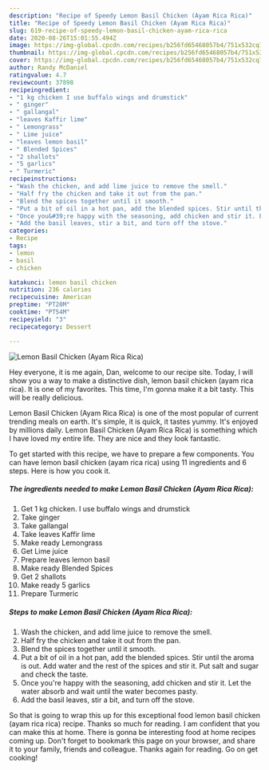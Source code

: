 ```yaml
---
description: "Recipe of Speedy Lemon Basil Chicken (Ayam Rica Rica)"
title: "Recipe of Speedy Lemon Basil Chicken (Ayam Rica Rica)"
slug: 619-recipe-of-speedy-lemon-basil-chicken-ayam-rica-rica
date: 2020-08-26T15:01:55.494Z
image: https://img-global.cpcdn.com/recipes/b256fd65468057b4/751x532cq70/lemon-basil-chicken-ayam-rica-rica-recipe-main-photo.jpg
thumbnail: https://img-global.cpcdn.com/recipes/b256fd65468057b4/751x532cq70/lemon-basil-chicken-ayam-rica-rica-recipe-main-photo.jpg
cover: https://img-global.cpcdn.com/recipes/b256fd65468057b4/751x532cq70/lemon-basil-chicken-ayam-rica-rica-recipe-main-photo.jpg
author: Randy McDaniel
ratingvalue: 4.7
reviewcount: 37898
recipeingredient:
- "1 kg chicken I use buffalo wings and drumstick"
- " ginger"
- " gallangal"
- "leaves Kaffir lime"
- " Lemongrass"
- " Lime juice"
- "leaves lemon basil"
- " Blended Spices"
- "2 shallots"
- "5 garlics"
- " Turmeric"
recipeinstructions:
- "Wash the chicken, and add lime juice to remove the smell."
- "Half fry the chicken and take it out from the pan."
- "Blend the spices together until it smooth."
- "Put a bit of oil in a hot pan, add the blended spices. Stir until the aroma is out. Add water and the rest of the spices and stir it. Put salt and sugar and check the taste."
- "Once you&#39;re happy with the seasoning, add chicken and stir it. Let the water absorb and wait until the water becomes pasty."
- "Add the basil leaves, stir a bit, and turn off the stove."
categories:
- Recipe
tags:
- lemon
- basil
- chicken

katakunci: lemon basil chicken 
nutrition: 236 calories
recipecuisine: American
preptime: "PT20M"
cooktime: "PT54M"
recipeyield: "3"
recipecategory: Dessert

---
```



![Lemon Basil Chicken (Ayam Rica Rica)](https://img-global.cpcdn.com/recipes/b256fd65468057b4/751x532cq70/lemon-basil-chicken-ayam-rica-rica-recipe-main-photo.jpg)

Hey everyone, it is me again, Dan, welcome to our recipe site. Today, I will show you a way to make a distinctive dish, lemon basil chicken (ayam rica rica). It is one of my favorites. This time, I'm gonna make it a bit tasty. This will be really delicious.

Lemon Basil Chicken (Ayam Rica Rica) is one of the most popular of current trending meals on earth. It's simple, it is quick, it tastes yummy. It's enjoyed by millions daily. Lemon Basil Chicken (Ayam Rica Rica) is something which I have loved my entire life. They are nice and they look fantastic.




To get started with this recipe, we have to prepare a few components. You can have lemon basil chicken (ayam rica rica) using 11 ingredients and 6 steps. Here is how you cook it.

<!--inarticleads1-->

##### The ingredients needed to make Lemon Basil Chicken (Ayam Rica Rica):

1. Get 1 kg chicken. I use buffalo wings and drumstick
1. Take  ginger
1. Take  gallangal
1. Take leaves Kaffir lime
1. Make ready  Lemongrass
1. Get  Lime juice
1. Prepare leaves lemon basil
1. Make ready  Blended Spices
1. Get 2 shallots
1. Make ready 5 garlics
1. Prepare  Turmeric




<!--inarticleads2-->

##### Steps to make Lemon Basil Chicken (Ayam Rica Rica):

1. Wash the chicken, and add lime juice to remove the smell.
1. Half fry the chicken and take it out from the pan.
1. Blend the spices together until it smooth.
1. Put a bit of oil in a hot pan, add the blended spices. Stir until the aroma is out. Add water and the rest of the spices and stir it. Put salt and sugar and check the taste.
1. Once you&#39;re happy with the seasoning, add chicken and stir it. Let the water absorb and wait until the water becomes pasty.
1. Add the basil leaves, stir a bit, and turn off the stove.




So that is going to wrap this up for this exceptional food lemon basil chicken (ayam rica rica) recipe. Thanks so much for reading. I am confident that you can make this at home. There is gonna be interesting food at home recipes coming up. Don't forget to bookmark this page on your browser, and share it to your family, friends and colleague. Thanks again for reading. Go on get cooking!
